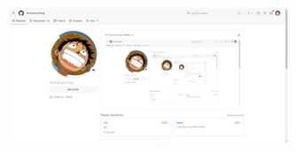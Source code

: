 ![](https://github.com/TooTryEveryThing/TooTryEveryThing/blob/main/images/Snipaste_2023-07-28_11-28-59.png)

